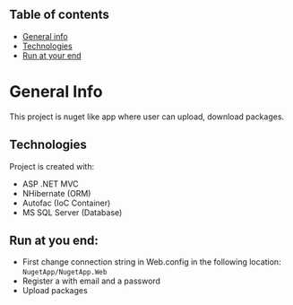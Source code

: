 ## Table of contents
* [General info](#general-info)
* [Technologies](#technologies)
* [Run at your end](#run-at-you-end)

# General Info
This project is nuget like app where user can upload, download packages.

## Technologies
Project is created with:
* ASP .NET MVC
* NHibernate (ORM)
* Autofac (IoC Container)
* MS SQL Server (Database)

## Run at you end:
* First change connection string in Web.config in the following location: ``` NugetApp/NugetApp.Web ```
* Register a with email and a password
* Upload packages
